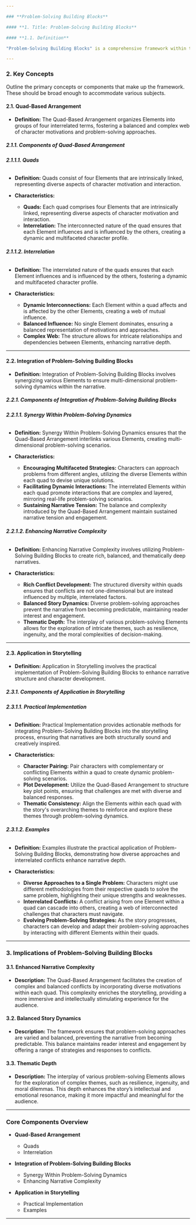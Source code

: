```yaml
---

### **Problem-Solving Building Blocks**

#### **1. Title: Problem-Solving Building Blocks**

#### **1.1. Definition**

"Problem-Solving Building Blocks" is a comprehensive framework within the Storymind framework designed to integrate sophisticated problem-solving dynamics into narrative construction. This framework facilitates the creation of complex conflicts and diverse approaches to overcoming challenges within a story. By leveraging components such as the Quad-Based Arrangement, it enhances the narrative's depth and complexity, ensuring that conflicts are multifaceted and that problem-solving strategies are varied and engaging.

---
```


### **2. Key Concepts**

Outline the primary concepts or components that make up the framework. These should be broad enough to accommodate various subjects.

#### **2.1. Quad-Based Arrangement**

- **Definition:**
  The Quad-Based Arrangement organizes Elements into groups of four interrelated terms, fostering a balanced and complex web of character motivations and problem-solving approaches.

##### **2.1.1. Components of Quad-Based Arrangement**

###### **2.1.1.1. Quads**

- **Definition:**
  Quads consist of four Elements that are intrinsically linked, representing diverse aspects of character motivation and interaction.

- **Characteristics:**
  - **Quads:** Each quad comprises four Elements that are intrinsically linked, representing diverse aspects of character motivation and interaction.
  - **Interrelation:** The interconnected nature of the quad ensures that each Element influences and is influenced by the others, creating a dynamic and multifaceted character profile.

###### **2.1.1.2. Interrelation**

- **Definition:**
  The interrelated nature of the quads ensures that each Element influences and is influenced by the others, fostering a dynamic and multifaceted character profile.

- **Characteristics:**
  - **Dynamic Interconnections:** Each Element within a quad affects and is affected by the other Elements, creating a web of mutual influence.
  - **Balanced Influence:** No single Element dominates, ensuring a balanced representation of motivations and approaches.
  - **Complex Web:** The structure allows for intricate relationships and dependencies between Elements, enhancing narrative depth.

---

#### **2.2. Integration of Problem-Solving Building Blocks**

- **Definition:**
  Integration of Problem-Solving Building Blocks involves synergizing various Elements to ensure multi-dimensional problem-solving dynamics within the narrative.

##### **2.2.1. Components of Integration of Problem-Solving Building Blocks**

###### **2.2.1.1. Synergy Within Problem-Solving Dynamics**

- **Definition:**
  Synergy Within Problem-Solving Dynamics ensures that the Quad-Based Arrangement interlinks various Elements, creating multi-dimensional problem-solving scenarios.

- **Characteristics:**
  - **Encouraging Multifaceted Strategies:** Characters can approach problems from different angles, utilizing the diverse Elements within each quad to devise unique solutions.
  - **Facilitating Dynamic Interactions:** The interrelated Elements within each quad promote interactions that are complex and layered, mirroring real-life problem-solving scenarios.
  - **Sustaining Narrative Tension:** The balance and complexity introduced by the Quad-Based Arrangement maintain sustained narrative tension and engagement.

###### **2.2.1.2. Enhancing Narrative Complexity**

- **Definition:**
  Enhancing Narrative Complexity involves utilizing Problem-Solving Building Blocks to create rich, balanced, and thematically deep narratives.

- **Characteristics:**
  - **Rich Conflict Development:** The structured diversity within quads ensures that conflicts are not one-dimensional but are instead influenced by multiple, interrelated factors.
  - **Balanced Story Dynamics:** Diverse problem-solving approaches prevent the narrative from becoming predictable, maintaining reader interest and engagement.
  - **Thematic Depth:** The interplay of various problem-solving Elements allows for the exploration of intricate themes, such as resilience, ingenuity, and the moral complexities of decision-making.

---

#### **2.3. Application in Storytelling**

- **Definition:**
  Application in Storytelling involves the practical implementation of Problem-Solving Building Blocks to enhance narrative structure and character development.

##### **2.3.1. Components of Application in Storytelling**

###### **2.3.1.1. Practical Implementation**

- **Definition:**
  Practical Implementation provides actionable methods for integrating Problem-Solving Building Blocks into the storytelling process, ensuring that narratives are both structurally sound and creatively inspired.

- **Characteristics:**
  - **Character Pairing:** Pair characters with complementary or conflicting Elements within a quad to create dynamic problem-solving scenarios.
  - **Plot Development:** Utilize the Quad-Based Arrangement to structure key plot points, ensuring that challenges are met with diverse and balanced responses.
  - **Thematic Consistency:** Align the Elements within each quad with the story's overarching themes to reinforce and explore these themes through problem-solving dynamics.

###### **2.3.1.2. Examples**

- **Definition:**
  Examples illustrate the practical application of Problem-Solving Building Blocks, demonstrating how diverse approaches and interrelated conflicts enhance narrative depth.

- **Characteristics:**
  - **Diverse Approaches to a Single Problem:** Characters might use different methodologies from their respective quads to solve the same problem, highlighting their unique strengths and weaknesses.
  - **Interrelated Conflicts:** A conflict arising from one Element within a quad can cascade into others, creating a web of interconnected challenges that characters must navigate.
  - **Evolving Problem-Solving Strategies:** As the story progresses, characters can develop and adapt their problem-solving approaches by interacting with different Elements within their quads.

---

### **3. Implications of Problem-Solving Building Blocks**

#### **3.1. Enhanced Narrative Complexity**

- **Description:**
  The Quad-Based Arrangement facilitates the creation of complex and balanced conflicts by incorporating diverse motivations within each quad. This complexity enriches the storytelling, providing a more immersive and intellectually stimulating experience for the audience.

#### **3.2. Balanced Story Dynamics**

- **Description:**
  The framework ensures that problem-solving approaches are varied and balanced, preventing the narrative from becoming predictable. This balance maintains reader interest and engagement by offering a range of strategies and responses to conflicts.

#### **3.3. Thematic Depth**

- **Description:**
  The interplay of various problem-solving Elements allows for the exploration of complex themes, such as resilience, ingenuity, and moral dilemmas. This depth enhances the story’s intellectual and emotional resonance, making it more impactful and meaningful for the audience.

---

### **Core Components Overview**

- **Quad-Based Arrangement**

  - Quads
  - Interrelation

- **Integration of Problem-Solving Building Blocks**

  - Synergy Within Problem-Solving Dynamics
  - Enhancing Narrative Complexity

- **Application in Storytelling**
  - Practical Implementation
  - Examples

---
